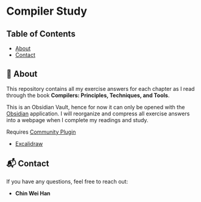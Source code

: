 # Compiler Study

## Table of Contents
- [About](#about)
- [Contact](#contact)

## 🚀 About
This repository contains all my exercise answers for each chapter as I read through the book **Compilers: Principles, Techniques, and Tools**.

This is an Obsidian Vault, hence for now it can only be opened with the [Obsidian](https://obsidian.md/) application. 
I will reorganize and compress all exercise answers into a webpage when I complete my readings and study.

Requires [Community Plugin](https://obsidian.md/plugins)
- [Excalidraw](https://forum.obsidian.md/t/excalidraw-full-featured-sketching-plugin-in-obsidian/17367)

## 📬 Contact

If you have any questions, feel free to reach out:

- **Chin Wei Han**
